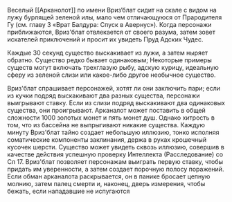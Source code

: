 Веселый [[Арканолот]] по имени Вриз’блат сидит на скале с видом на лужу бурлящей зеленой илы, мало чем отличающуюся от Прародителя Гу (см. главу 3 «Врат Балдура: Спуск в Авернус»). Когда персонажи приближаются, Вриз'блат отвлекается от своего разума, затем зовет искателей приключений и просит их увидеть Пруд Адских Чудес.

Каждые 30 секунд существо выскакивает из лужи, а затем ныряет обратно. Существо редко бывает одинаковым; Некоторые примеры существ могут включать трехглазую рыбу, адскую курицу, идеальную сферу из зеленой слизи или какое-либо другое необычное существо.


Вриз'блат спрашивает персонажей, хотят ли они заключить пари; если из кучки подряд выскакивают два разных существа, персонажи выигрывают ставку. Если из слизи подряд выскакивают два одинаковых существа, они проигрывают. Арканалот может поставить в общей сложности 1000 золотых монет и пять монет душ. Однако хитрость в том, что из бассейна не выпрыгивают никакие существа. Каждую минуту Вриз'блат тайно создает небольшую иллюзию, тонко исполняя соматические компоненты заклинания, держа в руках крошечный кусочек шерсти. Существо может увидеть сквозь иллюзию, совершив в качестве действия успешную проверку Интеллекта (Расследование) со Сл 17. Вриз'блат позволяет персонажам выиграть первую ставку, чтобы придать им уверенности, а затем создает порочную полосу поражений. Если обман арканалота раскрывается, он в панике бросает цепную молнию, затем палец смерти и, наконец, дверь измерения, чтобы бежать, если нападавшие не испугаются
